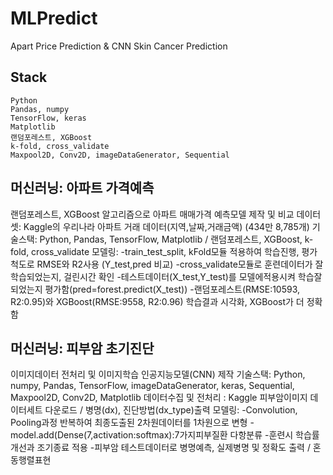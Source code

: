 # MLPredict
Apart Price Prediction &amp; CNN Skin Cancer Prediction

## Stack
```
Python
Pandas, numpy
TensorFlow, keras
Matplotlib
랜덤포레스트, XGBoost
k-fold, cross_validate
Maxpool2D, Conv2D, imageDataGenerator, Sequential
```

## 머신러닝: 아파트 가격예측  
랜덤포레스트, XGBoost 알고리즘으로 아파트 매매가격 예측모델 제작 및 비교 
데이터셋: Kaggle의 우리나라 아파트 거래 데이터(지역,날짜,거래금액) (434만 8,785개) 
기술스택: Python, Pandas, TensorFlow, Matplotlib / 랜덤포레스트, XGBoost, k-fold, cross_validate 
모델링: 
-train_test_split, kFold모듈 적용하여 학습진행, 평가척도로 RMSE와 R2사용 (Y_test,pred 비교)
-cross_validate모듈로 훈련데이터가 잘 학습되었는지, 걸린시간 확인 
-테스트데이터(X_test,Y_test)를 모델에적용시켜 학습잘되었는지 평가함(pred=forest.predict(X_test)) 
-랜덤포레스트(RMSE:10593, R2:0.95)와 XGBoost(RMSE:9558, R2:0.96) 학습결과 시각화, XGBoost가 더 정확함 
 
## 머신러닝: 피부암 초기진단  
이미지데이터 전처리 및 이미지학습 인공지능모델(CNN) 제작
기술스택: Python, numpy, Pandas, TensorFlow, imageDataGenerator, keras, Sequential, Maxpool2D, Conv2D, Matplotlib
데이터수집 및 전처리 : Kaggle 피부암이미지 데이터세트 다운로드 / 병명(dx), 진단방법(dx_type)출력 
모델링: 
-Convolution, Pooling과정 반복하여 최종도출된 2차원데이터를 1차원으로 변형 
-model.add(Dense(7,activation:softmax):7가지피부질환 다항분류 
-훈련시 학습률개선과 조기종료 적용 
-피부암 테스트데이터로 병명예측, 실제병명 및 정확도 출력 / 혼동행렬표현  
